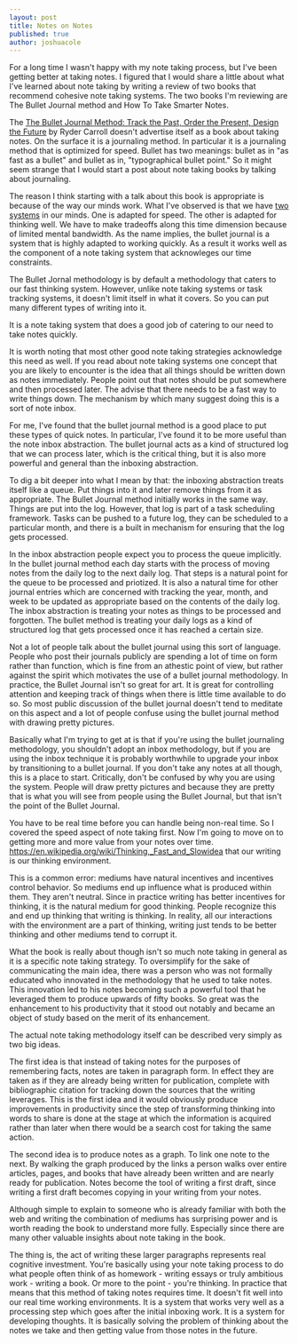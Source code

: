 ```yaml
---
layout: post
title: Notes on Notes
published: true
author: joshuacole
---
```


For a long time I wasn't happy with my note taking process, but I've been 
getting better at taking notes. I figured that I would share a 
little about what I've learned about note taking by writing a review of 
two books that recommend cohesive note taking systems. The two books 
I'm reviewing are The Bullet Journal method and How To Take Smarter Notes.

The [The Bullet Journal Method: Track the Past, Order the Present, Design the Future][bullet]
by Ryder Carroll doesn't advertise itself as a book about taking notes. On the surface 
it is a journaling method. In particular it is a journaling method that is optimized for 
speed. Bullet has two meanings: bullet as in "as fast as a bullet" and bullet as in, "typographical 
bullet point." So it might seem strange that I would start a post about 
note taking books by talking about journaling.

The reason I think starting with a talk about this book is appropriate is because 
of the way our minds work. What I've observed is that we have [two systems][fastslow] in our minds. 
One is adapted for speed. The other is adapted for thinking well. We have to make tradeoffs 
along this time dimension because of limited mental bandwidth. As the name implies, the 
bullet journal is a system that is highly adapted to working quickly. As a result it 
works well as the component of a note taking system that acknowleges our time constraints.

The Bullet Jornal methodology is by default a methodology that caters to our fast 
thinking system. However, unlike note taking systems or task tracking systems, it 
doesn't limit itself in what it covers. So you can put many different types of writing 
into it.

It is a note taking system that does a good job of catering to our need to take 
notes quickly. 

It is worth noting that most other good note taking strategies acknowledge this need as 
well. If you read about note taking systems one concept that you are likely to encounter is the 
idea that all things should be written down as notes immediately. People point out that 
notes should be put somewhere and then processed later. The advise that 
there needs to be a fast way to write things down. The mechanism by which many suggest 
doing this is a sort of note inbox.

For me, I've found that the bullet journal method is a good place to put these types of 
quick notes. In particular, I've found it to be more useful than the note inbox abstraction. 
The bullet journal acts as a kind of structured log that we can process later, which is the 
critical thing, but it is also more powerful and general than the inboxing abstraction.

To dig a bit deeper into what I mean by that: the inboxing abstraction treats itself like 
a queue. Put things into it and later remove things from it as appropriate. The Bullet 
Journal method initially works in the same way. Things are put into the log. However, that 
log is part of a task scheduling framework. Tasks can be pushed to a future log, they 
can be scheduled to a particular month, and there is a built in mechanism for ensuring that 
the log gets processed.

In the inbox abstraction people expect you to process the queue implicitly. In the bullet 
journal method each day starts with the process of moving notes from the daily log to the 
next daily log. That steps is a natural point for the queue to be processed and priotized.
It is also a natural time for other journal entries which are concerned with tracking the 
year, month, and week to be updated as appropriate based on the contents of the daily log.
The inbox abstraction is treating your notes as things to be processed and forgotten. The 
bullet method is treating your daily logs as a kind of structured log that gets processed 
once it has reached a certain size.

Not a lot of people talk about the bullet journal using this sort of language. 
People who post their journals publicly are spending a lot of time on form rather than function, 
which is fine from an athestic point of view, but rather against the spirit which motivates 
the use of a bullet journal methodology. In practice, the Bullet Journal isn't so great for 
art. It is great for controlling attention and keeping track of things when there is little 
time available to do so. So most public discussion of the bullet journal doesn't tend to meditate 
on this aspect and a lot of people confuse using the bullet journal method with drawing pretty 
pictures.

Basically what I'm trying to get at is that if you're using the bullet journaling methodology, 
you shouldn't adopt an inbox methodology, but if you are using the inbox technique it is 
probably worthwhile to upgrade your inbox by transitioning to a bullet journal. If you don't 
take any notes at all though, this is a place to start. Critically, don't be confused by why 
you are using the system. People will draw pretty pictures and because they are pretty that is 
what you will see from people using the Bullet Journal, but that isn't the point of the Bullet 
Journal.

You have to be real time before you can handle being non-real time. So I covered the speed aspect 
of note taking first. Now I'm going to move on to getting more and more value from your notes over
time.
https://en.wikipedia.org/wiki/Thinking,_Fast_and_Slowidea that our writing is our thinking environment.

This is a common error: mediums have natural incentives and incentives control behavior. So mediums end up influence what is produced within them. They aren't neutral. Since in practice writing has better incentives for thinking, it is the natural medium for good thinking. People recognize this and end up thinking that writing is thinking. In reality, all our interactions with the environment are a part of thinking, writing just tends to be better thinking and other mediums tend to corrupt it.

What the book is really about though isn't so much note taking in general as it is a specific note taking strategy. To oversimplify for the sake of communicating the main idea, there was a person who was not formally educated who innovated in the methodology that he used to take notes. This innovation led to his notes becoming such a powerful tool that he leveraged them to produce upwards of fifty books. So great was the enhancement to his productivity that it stood out notably and became an object of study based on the merit of its enhancement.

The actual note taking methodology itself can be described very simply as two big ideas.

The first idea is that instead of taking notes for the purposes of remembering facts, notes are taken in paragraph form. In effect they are taken as if they are already being written for publication, complete with bibliographic citation for tracking down the sources that the writing leverages. This is the first idea and it would obviously produce improvements in productivity since the step of transforming thinking into words to share is done at the stage at which the information is acquired rather than later when there would be a search cost for taking the same action. 

The second idea is to produce notes as a graph. To link one note to the next. By walking the graph produced by the links a person walks over entire articles, pages, and books that have already been written and are nearly ready for publication. Notes become the tool of writing a first draft, since writing a first draft becomes copying in your writing from your notes.

Although simple to explain to someone who is already familiar with both the web and writing the combination of mediums has surprising power and is worth reading the book to understand more fully. Especially since there are many other valuable insights about note taking in the book.

The thing is, the act of writing these larger paragraphs represents real cognitive investment. You're basically using your note taking process to 
do what people often think of as homework - writing essays or truly ambitious work - writing a book. Or more to the point - you're thinking. 
In practice that means that this method of taking 
notes requires time. It doesn't fit well into our real time working environments. It is a system that works very well as a processing step which goes 
after the initial inboxing work. It is a system for developing thoughts. It is basically solving the problem of thinking about the notes we take and 
then getting value from those notes in the future.

[bullet]: https://www.amazon.com/gp/product/0525533338/ref=as_li_tl?ie=UTF8&camp=1789&creative=9325&creativeASIN=0525533338&linkCode=as2&tag=joshuacoles-20&linkId=ef58f3b997f7e8c7fd2622b1147e25d8
[fastslow]: https://en.wikipedia.org/wiki/Thinking,_Fast_and_Slow
[smarter]: https://www.amazon.com/gp/product/1542866502/ref=as_li_tl?ie=UTF8&tag=joshuacoles-20&camp=1789&creative=9325&linkCode=as2&creativeASIN=1542866502&linkId=ba677752efcd991d0396eae7d42e5c93 